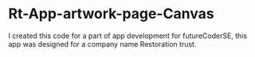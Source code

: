 # Rt-App-artwork-page-Canvas
I created this code for a part of app development for futureCoderSE, this app was designed for a company name Restoration trust.
